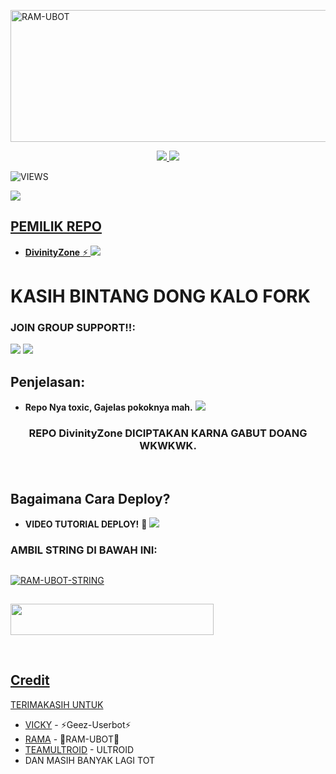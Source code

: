 <a href="https://www.instagram.com/bangboynih?r=nametag"><img src="https://telegra.ph/file/0e08ebfd183b4726478d7.jpg" width="550" height="211" alt="  RAM-UBOT" /></a>

<p align="center">
  <a href="https://github.com/divinity099/DivinityZone/fork">
    <img src="https://img.shields.io/github/forks/divinity099/DivinityZone?label=Fork&style=social">
    
  </a>
  <a href="https://github.com/divinity099/DivinityZone">
    <img src="https://img.shields.io/github/stars/divinity099/DivinityZone?style=social">
  </a>
</p>  

![VIEWS](https://komarev.com/ghpvc/?username=divinity099)

<a href="https://t.me/ramubotspam"><img src="https://img.shields.io/badge/KODE%20PENILAIAN-A+-blue.svg?style=for-the-badge&logo=Factor.">

## PEMILIK REPO
* **DivinityZone** ⚡
[<img src="https://telegra.ph/file/4e8854bca90d13d4ae811.jpg">](https://t.me/papih_adi)

  
  
  
  
# KASIH BINTANG DONG KALO FORK


### JOIN GROUP SUPPORT!!:

<a href="https://t.me/cecancogansinilah"><img src="https://img.shields.io/badge/Channel%20DIVINITY%20ZONE-red.svg?style=for-the-badge&logo=Telegram"></a>
<a href="https://t.me/MutualanParjamban"><img src="https://img.shields.io/badge/Join-Mutualan%20Parjamban-purple.svg?style=for-the-badge&logo=Telegram"></a>

## Penjelasan:
* **Repo Nya toxic, Gajelas pokoknya mah.** 
[<img src="https://telegra.ph/file/49e658baad2f60632e1e4.jpg">](https://t.me/MutualanParjamban)


<h3 align="center">REPO DivinityZone DICIPTAKAN KARNA GABUT DOANG WKWKWK.</h3>
<p align="center">&nbsp;</p>


## Bagaimana Cara Deploy?


* **VIDEO TUTORIAL DEPLOY!** 🔧
[<img src="https://telegra.ph/file/5a72ea82dedf3c4e8ffee.jpg">](https://t.me/UserbotChannel/36)

### AMBIL STRING DI BAWAH INI:

##
[![RAM-UBOT-STRING](https://replit.com/badge/github/@ramadhani892/RAM-UBOT)](https://replit.com/@ramadhani892/RAM-UBOT-STRING)
##
<a href="https://heroku.com/deploy?template=https://github.com/divinity099/DivinityZone"><img src="https://img.shields.io/badge/DEPLOY%20RAM%20UBOT%20DI%20HEROKU-red?style=flat&logo=Heroku" width="325" height="50.100" />

<br>
</p>

## Credit
TERIMAKASIH UNTUK

*   [VICKY](https://t.me/vckyouubitch) - ⚡Geez-Userbot⚡
*   [RAMA](https://t.me/ootspambot) - 🌟RAM-UBOT🌟
*   [TEAMULTROID](https://github.com/TeamUltroid) - ULTROID
*    DAN MASIH BANYAK LAGI TOT
